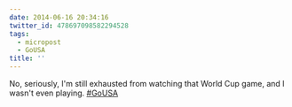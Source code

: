 ```yaml
---
date: 2014-06-16 20:34:16
twitter_id: 478697098582294528
tags:
  - micropost
  - GoUSA
title: ''
---
```


No, seriously, I'm still exhausted from watching that World Cup game, and I wasn't even playing. [#GoUSA](https://twitter.com/hashtag/GoUSA)
